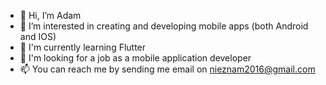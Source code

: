- 👋 Hi, I’m Adam
- 👀 I’m interested in creating and developing mobile apps (both Android and IOS)
- 🌱 I'm currently learning Flutter
- 💞️ I'm looking for a job as a mobile application developer
- 📫 You can reach me by sending me email on nieznam2016@gmail.com 
